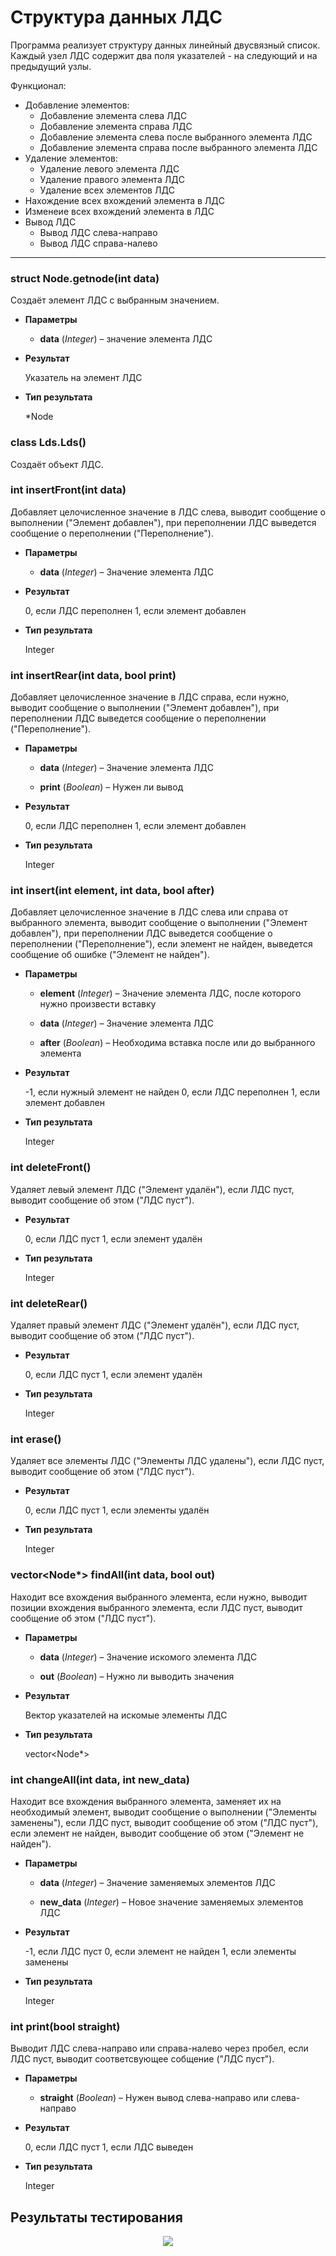 # Структура данных ЛДС
Программа реализует структуру данных линейный двусвязный список. Каждый узел ЛДС содержит два поля указателей - на следующий и на предыдущий узлы.

Функционал:
- Добавление элементов:
  - Добавление элемента слева ЛДС
  - Добавление элемента справа ЛДС
  - Добавление элемента слева после выбранного элемента ЛДС
  - Добавление элемента справа после выбранного элемента ЛДС
- Удаление элементов:
  - Удаление левого элемента ЛДС
  - Удаление правого элемента ЛДС
  - Удаление всех элементов ЛДС
- Нахождение всех вхождений элемента в ЛДС
- Изменеие всех вхождений элемента в ЛДС
- Вывод ЛДС
  - Вывод ЛДС слева-направо
  - Вывод ЛДС справа-налево


* * *


### struct Node.getnode(int data)
Создаёт элемент ЛДС с выбранным значением.


* **Параметры**

    * **data** (*Integer*) – значение элемента ЛДС



* **Результат**

    Указатель на элемент ЛДС



* **Тип результата**

    *Node

### class Lds.Lds()
Создаёт объект ЛДС.


### int insertFront(int data)
Добавляет целочисленное значение в ЛДС слева, выводит сообщение о выполнении ("Элемент добавлен"), при переполнении ЛДС выведется сообщение о переполнении ("Переполнение").


* **Параметры**

    * **data** (*Integer*) – Значение элемента ЛДС



* **Результат**

    0, если ЛДС переполнен
    1, если элемент добавлен



* **Тип результата**

    Integer

### int insertRear(int data, bool print)
Добавляет целочисленное значение в ЛДС справа, если нужно, выводит сообщение о выполнении ("Элемент добавлен"), при переполнении ЛДС выведется сообщение о переполнении ("Переполнение").


* **Параметры**

    * **data** (*Integer*) – Значение элемента ЛДС

    * **print** (*Boolean*) – Нужен ли вывод



* **Результат**

    0, если ЛДС переполнен
    1, если элемент добавлен



* **Тип результата**

    Integer

### int insert(int element, int data, bool after)
Добавляет целочисленное значение в ЛДС слева или справа от выбранного элемента, выводит сообщение о выполнении ("Элемент добавлен"), при переполнении ЛДС выведется сообщение о переполнении ("Переполнение"), если элемент не найден, выведется сообщение об ошибке ("Элемент не найден").


* **Параметры**

    * **element** (*Integer*) – Значение элемента ЛДС, после которого нужно произвести вставку

    * **data** (*Integer*) – Значение элемента ЛДС

    * **after** (*Boolean*) – Необходима вставка после или до выбранного элемента



* **Результат**

    -1, если нужный элемент не найден
    0, если ЛДС переполнен
    1, если элемент добавлен



* **Тип результата**

    Integer

### int deleteFront()
Удаляет левый элемент ЛДС ("Элемент удалён"), если ЛДС пуст, выводит сообщение об этом ("ЛДС пуст").



* **Результат**

    0, если ЛДС пуст
    1, если элемент удалён



* **Тип результата**

    Integer

### int deleteRear()
Удаляет правый элемент ЛДС ("Элемент удалён"), если ЛДС пуст, выводит сообщение об этом ("ЛДС пуст").



* **Результат**

    0, если ЛДС пуст
    1, если элемент удалён



* **Тип результата**

    Integer

### int erase()
Удаляет все элементы ЛДС ("Элементы ЛДС удалены"), если ЛДС пуст, выводит сообщение об этом ("ЛДС пуст").



* **Результат**

    0, если ЛДС пуст
    1, если элементы удалён



* **Тип результата**

    Integer

### vector<Node*> findAll(int data, bool out)
Находит все вхождения выбранного элемента, если нужно, выводит позиции вхождения выбранного элемента, если ЛДС пуст, выводит сообщение об этом ("ЛДС пуст").


* **Параметры**

    * **data** (*Integer*) – Значение искомого элемента ЛДС

    * **out** (*Boolean*) – Нужно ли выводить значения



* **Результат**

    Вектор указателей на искомые элементы ЛДС



* **Тип результата**

    vector<Node*>

### int changeAll(int data, int new_data)
Находит все вхождения выбранного элемента, заменяет их на необходимый элемент, выводит сообщение о выполнении ("Элементы заменены"), если ЛДС пуст, выводит сообщение об этом ("ЛДС пуст"), если элемент не найден, выводит сообщение об этом ("Элемент не найден").



* **Параметры**

    * **data** (*Integer*) – Значение заменяемых элементов ЛДС

    * **new_data** (*Integer*) – Новое значение заменяемых элементов ЛДС



* **Результат**

    -1, если ЛДС пуст
    0, если элемент не найден
    1, если элементы заменены



* **Тип результата**

    Integer

### int print(bool straight)
Выводит ЛДС слева-направо или справа-налево через пробел, если ЛДС пуст, выводит соответсвующее собщение ("ЛДС пуст").



* **Параметры**

    * **straight** (*Boolean*) – Нужен вывод слева-направо или слева-направо



* **Результат**

    0, если ЛДС пуст
    1, если ЛДС выведен



* **Тип результата**

    Integer  

## Результаты тестирования  
<p align="center"><img src="https://github.com/Torusaynim/Mirea-TiVPO/blob/master/assets/images/LDSTesting.png"></p>
